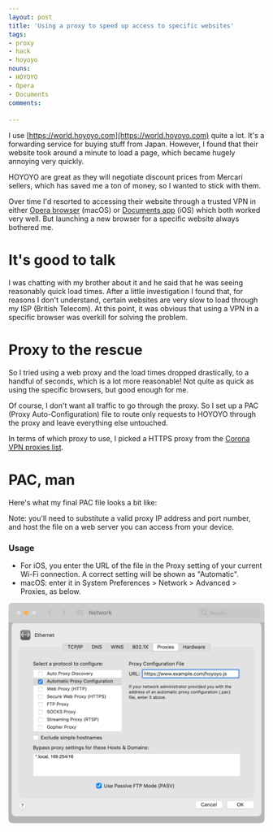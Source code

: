 ```yaml
---
layout: post
title: 'Using a proxy to speed up access to specific websites'
tags:
- proxy
- hack
- hoyoyo
nouns:
- HOYOYO
- Opera
- Documents
comments:

---
```


I use [https://world.hoyoyo.com](https://world.hoyoyo.com) quite a lot. It's a forwarding service for buying stuff from Japan. However, I found that their website took around a minute to load a page, which became hugely annoying very quickly.

HOYOYO are great as they will negotiate discount prices from Mercari sellers, which has saved me a ton of money, so I wanted to stick with them.

Over time I'd resorted to accessing their website through a trusted VPN in either [Opera browser](https://www.opera.com) (macOS) or [Documents app](https://readdle.com/documents) (iOS) which both worked very well. But launching a new browser for a specific website always bothered me.

# It's good to talk

I was chatting with my brother about it and he said that he was seeing reasonably quick load times. After a little investigation I found that, for reasons I don't understand, certain websites are very slow to load through my ISP (British Telecom). At this point, it was obvious that using a VPN in a specific browser was overkill for solving the problem.

# Proxy to the rescue

So I tried using a web proxy and the load times dropped drastically, to a handful of seconds, which is a lot more reasonable! Not quite as quick as using the specific browsers, but good enough for me.

Of course, I don't want all traffic to go through the proxy. So I set up a PAC (Proxy Auto-Configuration) file to route only requests to HOYOYO through the proxy and leave everything else untouched.

In terms of which proxy to use, I picked a HTTPS proxy from the [Corona VPN proxies list](https://www.coronavpn.net/proxies).

# PAC, man

Here's what my final PAC file looks a bit like:

<script src="https://gist.github.com/gingerbeardman/dd6691c2706a3d27a485a7a7dc3e5d60.js"></script>

Note: you'll need to substitute a valid proxy IP address and port number, and host the file on a web server you can access from your device.

### Usage

- For iOS, you enter the URL of the file in the Proxy setting of your current Wi-Fi connection. A correct setting will be shown as "Automatic".
- macOS: enter it in System Preferences > Network > Advanced > Proxies, as below.

![PNG](/images/posts/proxy.png)

